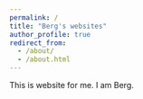 ```yaml
---
permalink: /
title: "Berg's websites"
author_profile: true
redirect_from: 
  - /about/
  - /about.html
---
```


This is website for me.
I am Berg.
